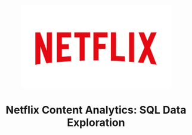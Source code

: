<p align="center">
  <img src="https://github.com/Injamam001/sql_project_netflix/blob/main/logo.png" alt="Netflix Logo" width="400">
</p>

<h1 align="center">Netflix Content Analytics: SQL Data Exploration</h1>

